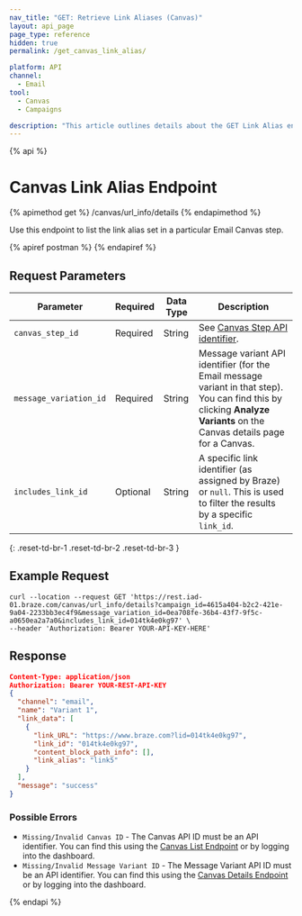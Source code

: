 ```yaml
---
nav_title: "GET: Retrieve Link Aliases (Canvas)"
layout: api_page
page_type: reference
hidden: true
permalink: /get_canvas_link_alias/

platform: API
channel:
  - Email
tool:
  - Canvas
  - Campaigns

description: "This article outlines details about the GET Link Alias endpoint, which allows you to fetch the aliases set on a Canvas Email step."
---
```

{% api %}
# Canvas Link Alias Endpoint
{% apimethod get %}
/canvas/url_info/details
{% endapimethod %}

Use this endpoint to list the link alias set in a particular Email Canvas step.

{% apiref postman %}  {% endapiref %}

## Request Parameters

| Parameter | Required | Data Type | Description |
|---|---|---|---|
| `canvas_step_id`  | Required | String | See [Canvas Step API identifier]({{site.baseurl}}/api/identifier_types/#canvas-api-identifier). |
| `message_variation_id `  |  Required | String | Message variant API identifier (for the Email message variant in that step). You can find this by clicking **Analyze Variants** on the Canvas details page for a Canvas. |
| `includes_link_id` | Optional | String | A specific link identifier (as assigned by Braze) or `null`. This is used to filter the results by a specific `link_id`. |
{: .reset-td-br-1 .reset-td-br-2 .reset-td-br-3 }

## Example Request

```
curl --location --request GET 'https://rest.iad-01.braze.com/canvas/url_info/details?campaign_id=4615a404-b2c2-421e-9a04-2233bb3ec4f9&message_variation_id=0ea708fe-36b4-43f7-9f5c-a0650ea2a7a0&includes_link_id=014tk4e0kg97' \
--header 'Authorization: Bearer YOUR-API-KEY-HERE'
```

## Response

```json
Content-Type: application/json
Authorization: Bearer YOUR-REST-API-KEY
{
  "channel": "email",
  "name": "Variant 1",
  "link_data": [
    {
      "link_URL": "https://www.braze.com?lid=014tk4e0kg97",
      "link_id": "014tk4e0kg97",
      "content_block_path_info": [],
      "link_alias": "link5"
    }
  ],
  "message": "success"
}
```

### Possible Errors

- `Missing/Invalid Canvas ID` - The Canvas API ID must be an API identifier. You can find this using the [Canvas List Endpoint]({{site.baseurl}}/api/endpoints/export/canvas/get_canvases/) or by logging into the dashboard.
- `Missing/Invalid Message Variant ID` - The Message Variant API ID must be an API identifier. You can find this using the [Canvas Details Endpoint]({{site.baseurl}}/api/endpoints/export/canvas/get_canvas_details/) or by logging into the dashboard.


{% endapi %}
